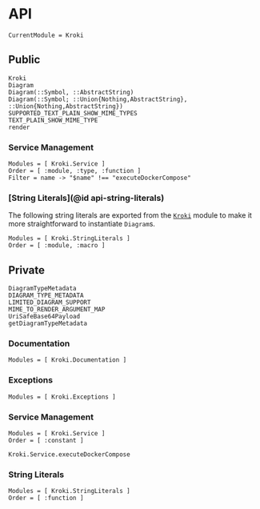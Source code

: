 # API

```@meta
CurrentModule = Kroki
```

## Public

```@docs
Kroki
Diagram
Diagram(::Symbol, ::AbstractString)
Diagram(::Symbol; ::Union{Nothing,AbstractString}, ::Union{Nothing,AbstractString})
SUPPORTED_TEXT_PLAIN_SHOW_MIME_TYPES
TEXT_PLAIN_SHOW_MIME_TYPE
render
```

### Service Management

```@autodocs
Modules = [ Kroki.Service ]
Order = [ :module, :type, :function ]
Filter = name -> "$name" !== "executeDockerCompose"
```

### [String Literals](@id api-string-literals)

The following string literals are exported from the [`Kroki`](@ref) module to
make it more straightforward to instantiate `Diagram`s.

```@autodocs
Modules = [ Kroki.StringLiterals ]
Order = [ :module, :macro ]
```

## Private

```@docs
DiagramTypeMetadata
DIAGRAM_TYPE_METADATA
LIMITED_DIAGRAM_SUPPORT
MIME_TO_RENDER_ARGUMENT_MAP
UriSafeBase64Payload
getDiagramTypeMetadata
```

### Documentation

```@autodocs
Modules = [ Kroki.Documentation ]
```

### Exceptions

```@autodocs
Modules = [ Kroki.Exceptions ]
```

### Service Management

```@autodocs
Modules = [ Kroki.Service ]
Order = [ :constant ]
```

```@docs
Kroki.Service.executeDockerCompose
```

### String Literals

```@autodocs
Modules = [ Kroki.StringLiterals ]
Order = [ :function ]
```
